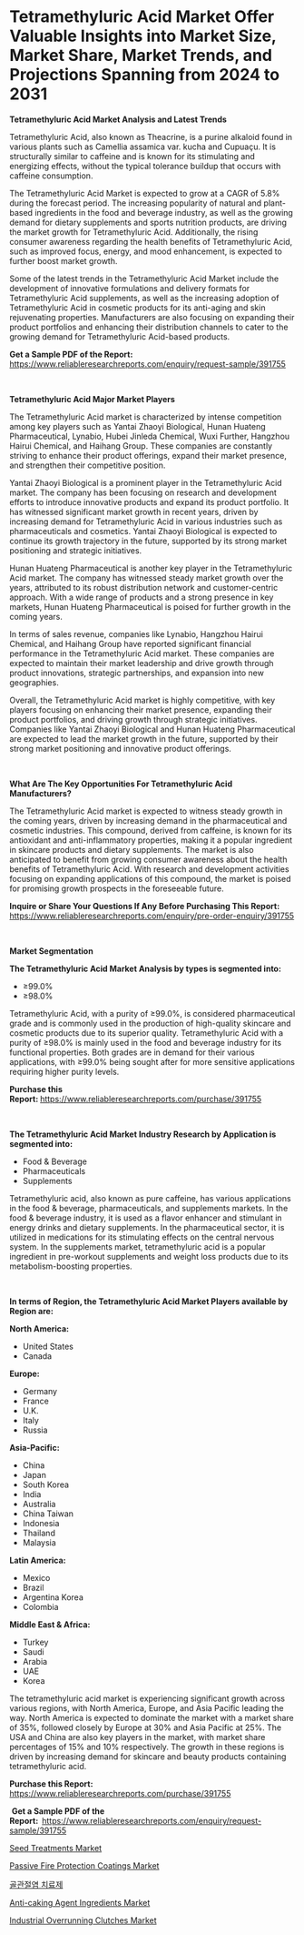 <p><h1>Tetramethyluric Acid Market Offer Valuable Insights into Market Size, Market Share, Market Trends, and Projections Spanning from 2024 to 2031</h1></p><p><strong>Tetramethyluric Acid Market Analysis and Latest Trends</strong></p>
<p><p>Tetramethyluric Acid, also known as Theacrine, is a purine alkaloid found in various plants such as Camellia assamica var. kucha and Cupuaçu. It is structurally similar to caffeine and is known for its stimulating and energizing effects, without the typical tolerance buildup that occurs with caffeine consumption.</p><p>The Tetramethyluric Acid Market is expected to grow at a CAGR of 5.8% during the forecast period. The increasing popularity of natural and plant-based ingredients in the food and beverage industry, as well as the growing demand for dietary supplements and sports nutrition products, are driving the market growth for Tetramethyluric Acid. Additionally, the rising consumer awareness regarding the health benefits of Tetramethyluric Acid, such as improved focus, energy, and mood enhancement, is expected to further boost market growth.</p><p>Some of the latest trends in the Tetramethyluric Acid Market include the development of innovative formulations and delivery formats for Tetramethyluric Acid supplements, as well as the increasing adoption of Tetramethyluric Acid in cosmetic products for its anti-aging and skin rejuvenating properties. Manufacturers are also focusing on expanding their product portfolios and enhancing their distribution channels to cater to the growing demand for Tetramethyluric Acid-based products.</p></p>
<p><strong>Get a Sample PDF of the Report:&nbsp;</strong> <a href="https://www.reliableresearchreports.com/enquiry/request-sample/391755">https://www.reliableresearchreports.com/enquiry/request-sample/391755</a></p>
<p>&nbsp;</p>
<p><strong>Tetramethyluric Acid Major Market Players</strong></p>
<p><p>The Tetramethyluric Acid market is characterized by intense competition among key players such as Yantai Zhaoyi Biological, Hunan Huateng Pharmaceutical, Lynabio, Hubei Jinleda Chemical, Wuxi Further, Hangzhou Hairui Chemical, and Haihang Group. These companies are constantly striving to enhance their product offerings, expand their market presence, and strengthen their competitive position.</p><p>Yantai Zhaoyi Biological is a prominent player in the Tetramethyluric Acid market. The company has been focusing on research and development efforts to introduce innovative products and expand its product portfolio. It has witnessed significant market growth in recent years, driven by increasing demand for Tetramethyluric Acid in various industries such as pharmaceuticals and cosmetics. Yantai Zhaoyi Biological is expected to continue its growth trajectory in the future, supported by its strong market positioning and strategic initiatives.</p><p>Hunan Huateng Pharmaceutical is another key player in the Tetramethyluric Acid market. The company has witnessed steady market growth over the years, attributed to its robust distribution network and customer-centric approach. With a wide range of products and a strong presence in key markets, Hunan Huateng Pharmaceutical is poised for further growth in the coming years.</p><p>In terms of sales revenue, companies like Lynabio, Hangzhou Hairui Chemical, and Haihang Group have reported significant financial performance in the Tetramethyluric Acid market. These companies are expected to maintain their market leadership and drive growth through product innovations, strategic partnerships, and expansion into new geographies.</p><p>Overall, the Tetramethyluric Acid market is highly competitive, with key players focusing on enhancing their market presence, expanding their product portfolios, and driving growth through strategic initiatives. Companies like Yantai Zhaoyi Biological and Hunan Huateng Pharmaceutical are expected to lead the market growth in the future, supported by their strong market positioning and innovative product offerings.</p></p>
<p>&nbsp;</p>
<p><strong>What Are The Key Opportunities For Tetramethyluric Acid Manufacturers?</strong></p>
<p><p>The Tetramethyluric Acid market is expected to witness steady growth in the coming years, driven by increasing demand in the pharmaceutical and cosmetic industries. This compound, derived from caffeine, is known for its antioxidant and anti-inflammatory properties, making it a popular ingredient in skincare products and dietary supplements. The market is also anticipated to benefit from growing consumer awareness about the health benefits of Tetramethyluric Acid. With research and development activities focusing on expanding applications of this compound, the market is poised for promising growth prospects in the foreseeable future.</p></p>
<p><strong>Inquire or Share Your Questions If Any Before Purchasing This Report:</strong> <a href="https://www.reliableresearchreports.com/enquiry/pre-order-enquiry/391755">https://www.reliableresearchreports.com/enquiry/pre-order-enquiry/391755</a></p>
<p>&nbsp;</p>
<p><strong>Market Segmentation</strong></p>
<p><strong>The Tetramethyluric Acid Market Analysis by types is segmented into:</strong></p>
<p><ul><li>≥99.0%</li><li>≥98.0%</li></ul></p>
<p><p>Tetramethyluric Acid, with a purity of ≥99.0%, is considered pharmaceutical grade and is commonly used in the production of high-quality skincare and cosmetic products due to its superior quality. Tetramethyluric Acid with a purity of ≥98.0% is mainly used in the food and beverage industry for its functional properties. Both grades are in demand for their various applications, with ≥99.0% being sought after for more sensitive applications requiring higher purity levels.</p></p>
<p><strong>Purchase this Report:&nbsp;</strong><a href="https://www.reliableresearchreports.com/purchase/391755">https://www.reliableresearchreports.com/purchase/391755</a></p>
<p>&nbsp;</p>
<p><strong>The Tetramethyluric Acid Market Industry Research by Application is segmented into:</strong></p>
<p><ul><li>Food & Beverage</li><li>Pharmaceuticals</li><li>Supplements</li></ul></p>
<p><p>Tetramethyluric acid, also known as pure caffeine, has various applications in the food & beverage, pharmaceuticals, and supplements markets. In the food & beverage industry, it is used as a flavor enhancer and stimulant in energy drinks and dietary supplements. In the pharmaceutical sector, it is utilized in medications for its stimulating effects on the central nervous system. In the supplements market, tetramethyluric acid is a popular ingredient in pre-workout supplements and weight loss products due to its metabolism-boosting properties.</p></p>
<p>&nbsp;</p>
<p><strong>In terms of Region, the Tetramethyluric Acid Market Players available by Region are:</strong></p>
<p>
    <p> <strong> North America: </strong>
        <ul>
            <li>United States</li>
            <li>Canada</li>
        </ul>
        </p> 
    <p> <strong> Europe: </strong>
        <ul>
            <li>Germany</li>
            <li>France</li>
            <li>U.K.</li>
            <li>Italy</li>
            <li>Russia</li>
        </ul>
        </p> 
    <p> <strong> Asia-Pacific: </strong>
        <ul>
            <li>China</li>
            <li>Japan</li>
            <li>South Korea</li>
            <li>India</li>
            <li>Australia</li>
            <li>China Taiwan</li>
            <li>Indonesia</li>
            <li>Thailand</li>
            <li>Malaysia</li>
        </ul>
        </p> 
    <p> <strong> Latin America: </strong>
        <ul>
            <li>Mexico</li>
            <li>Brazil</li>
            <li>Argentina Korea</li>
            <li>Colombia</li>
        </ul>
        </p> 
    <p> <strong> Middle East & Africa: </strong>
        <ul>
            <li>Turkey</li>
            <li>Saudi</li>
            <li>Arabia</li>
            <li>UAE</li>
            <li>Korea</li>
        </ul>
    </p>
    </p>
<p><p>The tetramethyluric acid market is experiencing significant growth across various regions, with North America, Europe, and Asia Pacific leading the way. North America is expected to dominate the market with a market share of 35%, followed closely by Europe at 30% and Asia Pacific at 25%. The USA and China are also key players in the market, with market share percentages of 15% and 10% respectively. The growth in these regions is driven by increasing demand for skincare and beauty products containing tetramethyluric acid.</p></p>
<p><strong>Purchase this Report: </strong><a href="https://www.reliableresearchreports.com/purchase/391755">https://www.reliableresearchreports.com/purchase/391755</a></p>
<p>&nbsp;<strong>Get a Sample PDF of the Report:&nbsp;&nbsp;</strong><a href="https://www.reliableresearchreports.com/enquiry/request-sample/391755">https://www.reliableresearchreports.com/enquiry/request-sample/391755</a></p>
<p><strong></strong></p>
<p><p><a href="https://meowing-canidae-761.notion.site/Seed-Treatments-Market-A-Comprehensive-Report-of-its-Market-Share-Growth-Trends-2024-2031-16a922dcb9b64368a275a57f9fb7b5b5">Seed Treatments Market</a></p><p><a href="https://view.publitas.com/reportprime-1/passive-fire-protection-coatings-market-research-report-provides-thorough-industry-overview-which-offers-an-in-depth-analysis-of-product-trends-and-new-market-divisions/">Passive Fire Protection Coatings Market</a></p><p><a href="https://medium.com/@fredheaney89056/%EA%B3%A8%EA%B4%80%EC%A0%88%EC%97%BC-%EC%B9%98%EB%A3%8C%EC%A0%9C-%EC%8B%9C%EC%9E%A5%EC%9D%80-%EC%8B%9C%EC%9E%A5-%EC%A0%90%EC%9C%A0%EC%9C%A8-%EC%8B%9C%EC%9E%A5-%EB%8F%99%ED%96%A5-%EB%B0%8F-%EC%8B%9C%EC%9E%A5-%EC%84%B1%EC%9E%A5%EC%97%90-%EA%B4%80%ED%95%9C-%EC%A0%95%EB%B3%B4%EB%A5%BC-%EC%A0%9C%EA%B3%B5%ED%95%A9%EB%8B%88%EB%8B%A4-9284b419ef9e">골관절염 치료제</a></p><p><a href="https://military-diascia-e68.notion.site/Anti-caking-Agent-Ingredients-Market-Provides-a-Comprehensive-Analysis-Including-a-Macro-Overview-of-e9d19ebc675e4093b790cc6ed934aaea">Anti-caking Agent Ingredients Market</a></p><p><a href="https://view.publitas.com/reportprime-1/industrial-overrunning-clutches-market-size-focuses-on-market-dynamics-in-depth-analysis-and-future-projections-of-its-market-forecasted-for-period-from-2024-to-2031/">Industrial Overrunning Clutches Market</a></p></p>